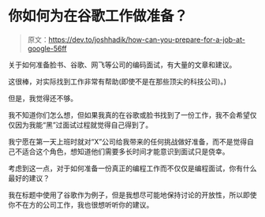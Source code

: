 # 你如何为在谷歌工作做准备？

> 原文：<https://dev.to/joshhadik/how-can-you-prepare-for-a-job-at-google-56ff>

关于如何准备脸书、谷歌、网飞等公司的编码面试，有大量的文章和建议。

这很棒，对实际找到工作非常有帮助(即使不是在那些顶尖的科技公司)。)

但是，我觉得还不够。

我不知道你们怎么想，但如果我真的在谷歌或脸书找到了一份工作，我不会希望仅仅因为我能“黑”过面试过程就觉得自己得到了。

我宁愿在第一天上班时就对“X”公司给我带来的任何挑战做好准备，而不是觉得自己不适合这个角色，想知道他们需要多长时间才能意识到面试只是侥幸。

考虑到这一点，对于如何准备一份真正的编程工作而不仅仅是编程面试，你有什么最好的建议？

我在标题中使用了谷歌作为例子，但是我想尽可能地保持讨论的开放性，所以即使你不在方的公司工作，我也很想听听你的建议。